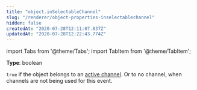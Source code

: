 ```yaml
---
title: "object.inSelectableChannel"
slug: "/renderer/object-properties-inselectablechannel"
hidden: false
createdAt: "2020-07-28T12:11:07.837Z"
updatedAt: "2020-07-28T12:22:43.774Z"
---
```


import Tabs from '@theme/Tabs';
import TabItem from '@theme/TabItem';

**Type**: boolean  

`true` if the object belongs to an [active channel](/docs/renderer-config-channels). Or to no channel, when channels are not being used for this event.
